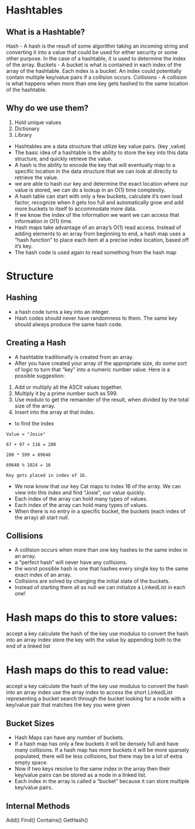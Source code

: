 # Hashtables
## What is a Hashtable?
 Hash - A hash is the result of some algorithm taking an incoming string and converting it into a value that could be used for either security or some other purpose. In the case of a hashtable, it is used to determine the index of the array.
 Buckets - A bucket is what is contained in each index of the array of the hashtable. Each index is a bucket. An index could potentially contain multiple key/value pairs if a collision occurs.
 Collisions - A collision is what happens when more than one key gets hashed to the same location of the hashtable.
## Why do we use them?
1. Hold unique values
2. Dictionary
3. Library

* Hashtables are a data structure that utilize key value pairs. (key ,value)
* The basic idea of a hashtable is the ability to store the key into this data structure, and quickly retrieve the value. 
*  A hash is the ability to encode the key that will eventually map to a specific location in the data structure that we can look at directly to retrieve the value.
*  we are able to hash our key and determine the exact location where our value is stored, we can do a lookup in an O(1) time complexity.
*  A hash table can start with only a few buckets, calculate it’s own load factor, recognize when it gets too full and automatically grow and add more buckets to itself to accommodate more data.
*  If we know the index of the information we want we can access that information in O(1) time. 
* Hash maps take advantage of an array’s O(1) read access. Instead of adding elements to an array from beginning to end, a hash map uses a “hash function” to place each item at a precise index location, based off it’s key.
* The hash code is used again to read something from the hash map

# Structure
## Hashing
*  a hash code turns a key into an integer.
* Hash codes should never have randomness to them. The same key should always produce the same hash code.
## Creating a Hash
* A hashtable traditionally is created from an array.
* After you have created your array of the appropriate size, do some sort of logic to turn that “key” into a numeric number value. Here is a possible suggestion:
1. Add or multiply all the ASCII values together.
2. Multiply it by a prime number such as 599.
3. Use modulo to get the remainder of the result, when divided by the total size of the array.
4. Insert into the array at that index.

* to find the index 
```Key = "Cat"
Value = "Josie"

67 + 97 + 116 = 280

280 * 599 = 69648

69648 % 1024 = 16

Key gets placed in index of 16. 
```
* We now know that our key Cat maps to index 16 of the array. We can view into this index and find “Josie”, our value quickly.
* Each index of the array can hold many types of values. 
* Each index of the array can hold many types of values. 
*  When there is no entry in a specific bucket, the buckets (each index of the array) all start null.

## Collisions
* A collision occurs when more than one key hashes to the same index in an array.
* a “perfect hash” will never have any collisions.
* the worst possible hash is one that hashes every single key to the same exact index of an array. 
* Collisions are solved by changing the initial state of the buckets. 
* Instead of starting them all as null we can initialize a LinkedList in each one!
 
# Hash maps do this to store values:

accept a key
calculate the hash of the key
use modulus to convert the hash into an array index
store the key with the value by appending both to the end of a linked list

# Hash maps do this to read value:

accept a key
calculate the hash of the key
use modulus to convert the hash into an array index
use the array index to access the short LinkedList representing a bucket
search through the bucket looking for a node with a key/value pair that matches the key you were given

## Bucket Sizes
* Hash Maps can have any number of buckets.
* If a hash map has only a few buckets it will be densely full and have many collisions. If a hash map has more buckets it will be more sparsely populated, there will be less collisions, but there may be a lot of extra empty space.
*  Now if two keys resolve to the same index in the array then their key/value pairs can be stored as a node in a linked list.
*  Each index in the array is called a “bucket” because it can store multiple key/value pairs.

## Internal Methods
Add()
Find()
Contains()
GetHash()


